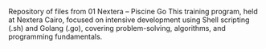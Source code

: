 Repository of files from 01 Nextera – Piscine Go
This training program, held at Nextera Cairo, focused on intensive development using Shell scripting (.sh) and Golang (.go), covering problem-solving, algorithms, and programming fundamentals.
